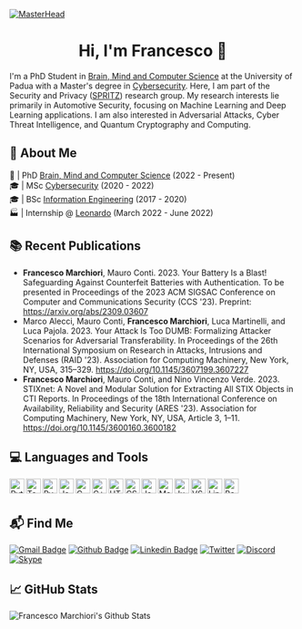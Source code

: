 [![MasterHead](https://i.postimg.cc/KjzmjZ1N/premiere4.gif)](https://www.math.unipd.it/~fmarchio/)
<h1 align="center">Hi, I'm Francesco 👋</h1>

I'm a PhD Student in [Brain, Mind and Computer Science][UniPD_BMCS] at the University of Padua with a Master's degree in [Cybersecurity][UniPD_CS]. Here, I am part of the Security and Privacy ([SPRITZ][SPRITZ]) research group. My research interests lie primarily in Automotive Security, focusing on Machine Learning and Deep Learning applications. I am also interested in Adversarial Attacks, Cyber Threat Intelligence, and Quantum Cryptography and Computing.

## 🔎 About Me 

📖 | PhD [Brain, Mind and Computer Science][UniPD_BMCS] (2022 - Present)<br>
🎓 | MSc [Cybersecurity][UniPD_CS] (2020 - 2022)<br>
🎓 | BSc [Information Engineering][UniPD_IE] (2017 - 2020)<br>
🏭 | Internship @ [Leonardo][Leonardo] (March 2022 - June 2022)

## 📚 Recent Publications

- **Francesco Marchiori**, Mauro Conti. 2023. Your Battery Is a Blast! Safeguarding Against Counterfeit Batteries with Authentication. To be presented in Proceedings of the 2023 ACM SIGSAC Conference on Computer and Communications Security (CCS '23). Preprint: https://arxiv.org/abs/2309.03607
- Marco Alecci, Mauro Conti, **Francesco Marchiori**, Luca Martinelli, and Luca Pajola. 2023. Your Attack Is Too DUMB: Formalizing Attacker Scenarios for Adversarial Transferability. In Proceedings of the 26th International Symposium on Research in Attacks, Intrusions and Defenses (RAID '23). Association for Computing Machinery, New York, NY, USA, 315–329. https://doi.org/10.1145/3607199.3607227
- **Francesco Marchiori**, Mauro Conti, and Nino Vincenzo Verde. 2023. STIXnet: A Novel and Modular Solution for Extracting All STIX Objects in CTI Reports. In Proceedings of the 18th International Conference on Availability, Reliability and Security (ARES '23). Association for Computing Machinery, New York, NY, USA, Article 3, 1–11. https://doi.org/10.1145/3600160.3600182

## 💻 Languages and Tools

<img align="left" alt="Python" width="26px" src="https://cdn.jsdelivr.net/gh/devicons/devicon/icons/python/python-original.svg"/>
<img align="left" alt="TensorFlow" width="26px" src="https://cdn.jsdelivr.net/gh/devicons/devicon/icons/tensorflow/tensorflow-original.svg"/>
<img align="left" alt="PyTorch" width="26px" src="https://cdn.jsdelivr.net/gh/devicons/devicon/icons/pytorch/pytorch-original.svg"/>
<img align="left" alt="Java" width="26px" src="https://cdn.jsdelivr.net/gh/devicons/devicon/icons/java/java-original.svg"/>
<img align="left" alt="C" width="26px" src="https://cdn.jsdelivr.net/gh/devicons/devicon/icons/c/c-original.svg"/>
<img align="left" alt="C++" width="26px" src="https://cdn.jsdelivr.net/gh/devicons/devicon/icons/cplusplus/cplusplus-original.svg"/>
<img align="left" alt="HTML" width="26px" src="https://cdn.jsdelivr.net/gh/devicons/devicon/icons/html5/html5-original.svg"/>
<img align="left" alt="CSS" width="26px" src="https://cdn.jsdelivr.net/gh/devicons/devicon/icons/css3/css3-original.svg"/>
<img align="left" alt="JavaScript" width="26px" src="https://cdn.jsdelivr.net/gh/devicons/devicon/icons/javascript/javascript-original.svg"/>
<img align="left" alt="MatLab" width="26px" src="https://cdn.jsdelivr.net/gh/devicons/devicon/icons/matlab/matlab-original.svg"/>
<img align="left" alt="Jupyter" width="26px" src="https://cdn.jsdelivr.net/gh/devicons/devicon/icons/jupyter/jupyter-original.svg"/>
<img align="left" alt="VS Code" width="26px" src="https://cdn.jsdelivr.net/gh/devicons/devicon/icons/vscode/vscode-original.svg"/>
<img align="left" alt="Linux" width="26px" src="https://cdn.jsdelivr.net/gh/devicons/devicon/icons/linux/linux-original.svg"/>
<img align="left" alt="Bash" width="26px" src="https://cdn.jsdelivr.net/gh/devicons/devicon/icons/bash/bash-original.svg"/>

<br />
<br />

## 📬 Find Me

[![Gmail Badge](https://img.shields.io/badge/Gmail-D14836?style=for-the-badge&logo=gmail&logoColor=white&link=mailto:francesco.marchiori98@gmail.com)](mailto:francesco.marchiori98@gmail.com)
[![Github Badge](https://img.shields.io/badge/GitHub-100000?style=for-the-badge&logo=github&logoColor=white&link=https://github.com/FrancescoMarchiori)](https://github.com/Mhackiori)
[![Linkedin Badge](https://img.shields.io/badge/LinkedIn-0077B5?style=for-the-badge&logo=linkedin&logoColor=white&link=https://www.linkedin.com/in/francesco-marchiori-1b9059219/)](https://www.linkedin.com/in/francescomarchiori/)
[![Twitter](https://img.shields.io/badge/Twitter-%231DA1F2.svg?style=for-the-badge&logo=Twitter&logoColor=white&link=https://twitter.com/Mhackiori)](https://twitter.com/Mhackiori)
[![Discord](https://img.shields.io/badge/Discord-%235865F2.svg?style=for-the-badge&logo=discord&logoColor=white&link=https://discord.com/users/735846467905912974)](https://discord.com/users/735846467905912974)
[![Skype](https://img.shields.io/badge/Skype-%2300AFF0.svg?style=for-the-badge&logo=Skype&logoColor=white&link=https://join.skype.com/invite/Dh2TiRzGTFTZ)](https://join.skype.com/invite/Dh2TiRzGTFTZ)

## 📈 GitHub Stats

<img alt="Francesco Marchiori's Github Stats" src="https://github-readme-stats.vercel.app/api?username=Mhackiori&show_icons=true&hide_border=true&bg_color=-25,25241c,9250c1&title_color=fff&text_color=fff" />


[website]: https://www.math.unipd.it/~fmarchio/
[UniPD_IE]: https://en.didattica.unipd.it/off/2017/LT/IN/IN0513
[UniPD_CS]: https://en.didattica.unipd.it/off/2020/LM/SC/SC2542
[UniPD_BMCS]: http://hit.psy.unipd.it/BMCS-Overview
[Leonardo]: https://www.leonardo.com/
[SPRITZ]: https://spritz.math.unipd.it/
